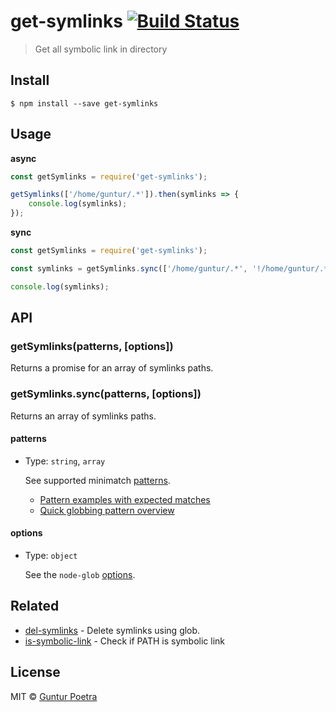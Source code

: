 # get-symlinks [![Build Status](https://travis-ci.org/iguntur/get-symlinks.svg?branch=master)](https://travis-ci.org/iguntur/get-symlinks)

> Get all symbolic link in directory


## Install

```
$ npm install --save get-symlinks
```


## Usage

**async**

```js
const getSymlinks = require('get-symlinks');

getSymlinks(['/home/guntur/.*']).then(symlinks => {
	console.log(symlinks);
});
```

**sync**

```js
const getSymlinks = require('get-symlinks');

const symlinks = getSymlinks.sync(['/home/guntur/.*', '!/home/guntur/.*rc']);

console.log(symlinks);
```


## API

### getSymlinks(patterns, [options])

Returns a promise for an array of symlinks paths.

### getSymlinks.sync(patterns, [options])

Returns an array of symlinks paths.


#### patterns

- Type: `string`, `array`

	See supported minimatch [patterns](https://github.com/isaacs/minimatch#usage).

	- [Pattern examples with expected matches](https://github.com/sindresorhus/multimatch/blob/master/test.js)
	- [Quick globbing pattern overview](https://github.com/sindresorhus/multimatch#globbing-patterns)


#### options

- Type: `object`

	See the `node-glob` [options](https://github.com/isaacs/node-glob#options).


## Related

- [del-symlinks](https://github.com/iguntur/del-symlinks) - Delete symlinks using glob.
- [is-symbolic-link](https://github.com/iguntur/is-symbolic-link) - Check if PATH is symbolic link


## License

MIT © [Guntur Poetra](http://guntur.starmediateknik.com)
